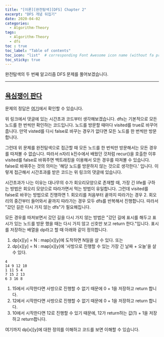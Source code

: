 ```yaml
---
title: "[이론][완전탐색][DFS] Chapter 2"
excerpt: "DFS 개념 뒤집기"
date: 2020-04-02
categories:
  - Algorithm-Theory
tags:
  - Algorithm-Theory 
  - dfs
toc : true
toc_label: "Table of contents"
toc_icon: "list"  # corresponding Font Awesome icon name (without fa prefix)
toc_sticky: true
---
```


완전탐색의 두 번째 알고리즘 DFS 문제를 풀어보겠습니다.   
- - -

## [욕심쟁이 판다](https://www.acmicpc.net/problem/1937)

문제의 정답은 [여기](https://gist.github.com/niklasjang/25e36aca3318f08b10a44723710ee5f3)에서 확인할 수 있습니다. 

위 링크에서 댓글에 있는 시간초과 코드부터 생각해보겠습니다. dfs는 기본적으로 모든 노드를 한 번씩만 확인하는 코드입니다. 노드를 방문할 때마다 visited를 true로 바꾸어줍니다. 만약 visted를 다시  false로 바꾸는 경우가 없다면 모든 노드를 한 번씩만 방문합니다.  

그런데 위 문제를 완전탐색으로 접근할 때 모든 노드를 한 번씩만 방문해서는 모든 경우를 따져볼 수 없습니다. 따라서 n자리 k진수에서 배웠던 것처럼 recur()을 호출한 이후 visited를 false로 바꿔주면 백트래킹을 이용해서 모든 경우를 따져볼 수 있습니다. false로 바꿔주는 것의 의미는 '해당 노드를 방문하지 않는 것으로 생각한다.' 입니다. 이렇게 접근해서 시간초과를 받은 코드는 위 링크의 댓글에 있습니다.  

시간초과가 나는 이유는 대나무의 수가 회오리모양으로 존재할 때, 가장 긴 life를 구하는 방법은 회오리 모양으로 따라가면서 먹는 방법이 유일합니다. 그런데 visited를 false로 바꾸는 방법으로 진행하면 1. 회오리를 처음부터 끝까지 따라가는 경우 2. 회오리의 중간부터 들어와서 끝까지 따라가는 경우 모두 dfs를 반복해서 진행합니다. 따라서 "갔던 길은 다시 가지 않는 dfs"가 필요해집니다.  

모든 경우를 따져보면서 갔던 길을 다시 가지 않는 방법은 "갔던 길에 표시를 해두고 표시가 있는 노드를 방문 했을 때는 다시 가지 않고 신호만 보고 return 한다."입니다. 표시를 저장하는 배열을 dp라고 할 때 아래와 같이 정의합니다.    

1. dp\[x\]\[y\] = N : map\[x\]\[y\]에 도착하면 N일을 살 수 있다. 또는  
2. dp\[x\]\[y\] = N : map\[x\]\[y\]에 '사방으로 진행할 수 있는 가장 긴 날짜 + 오늘'을 살 수 있다.   

```
4
14 9 12 10
1 11 5 4
7 15 2 13
6 3 16 8
```

1. 15에서 시작한다면 사방으로 진행할 수 없기 때문에 0 + 1을 저장하고 return 합니다. 
1. 12에서 시작한다면 사방으로 진행할 수 없기 때문에 0 + 1을 저장하고 return 합니다. 
1. 10에서 시작한다면 12로 진행할 수 있기 때문에, 12가 return하는 값(1) + 1을 저장하고 return합니다. 

여기까지 dp\[x\]\[y\]에 대한 정의를 이해하고 코드를 보면 이해할 수 있습니다.  

